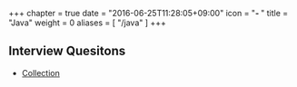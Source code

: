 +++
chapter = true
date = "2016-06-25T11:28:05+09:00"
icon = "<b>- </b>"
title = "Java"
weight = 0
aliases = [
    "/java"
]
+++

## Interview Quesitons
* [Collection](./interview-questions-collection)
